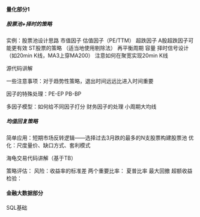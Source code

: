 ####  量化部分1
##### 股票池+择时的策略
实例：股票池设计思路
 市值因子
 估值因子（PE/TTM）
 超跌因子  A股超跌因子可能更有效
 ST股票的策略
  （适当地使用剔除法）
 再平衡周期
 容量
 择时信号设计（如20min K线，MA3上穿MA200） 注意如何在聚宽实现20min K线

源代码讲解

一些注意事项：对于趋势性策略，退出时间远远比进入时间重要

因子的特殊处理：PE-EP    PB-BP

多因子模型：如何给不同因子打分
  财务因子的处理
  小周期大均线

##### 均值回复策略
简单应用：短期市场反转逻辑——选择过去3月跌的最多的N支股票构建股票池
优化：尺度量价、缺口方式、套利模式

海龟交易代码讲解（基于TB）

策略评估：
风险：收益率的标准差
两个重要比率： 
  夏普比率
  最大回撤
超额收益检验：

#### 金融大数据部分
SQL基础